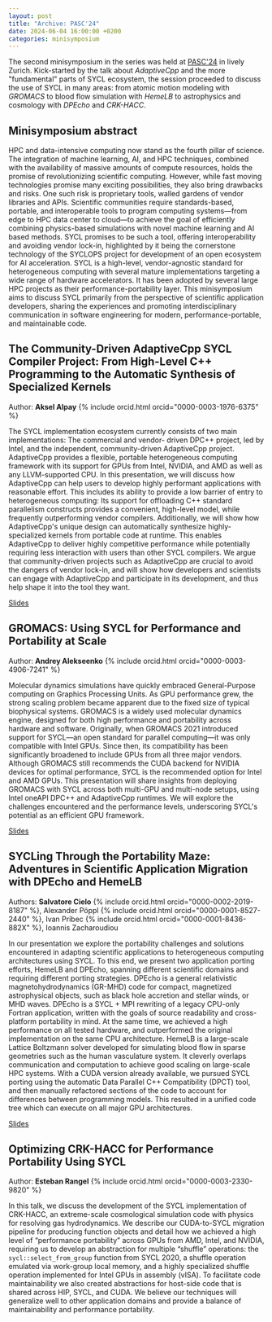 ```yaml
---
layout: post
title: "Archive: PASC'24"
date: 2024-06-04 16:00:00 +0200
categories: minisymposium
---
```


The second minisymposium in the series was held at [PASC'24](https://pasc24.pasc-conference.org/) in lively Zurich.
Kick-started by the talk about _AdaptiveCpp_ and the more "fundamental" parts of SYCL ecosystem, the session
proceeded to discuss the use of SYCL in many areas: from atomic motion modeling with _GROMACS_ to blood flow simulation with _HemeLB_
to astrophysics and cosmology with _DPEcho_ and _CRK-HACC_.

## Minisymposium abstract

HPC and data-intensive computing now stand as the fourth pillar of science. The integration of machine learning, AI, and HPC techniques,
combined with the availability of massive amounts of compute resources, holds the promise of revolutionizing scientific computing. However,
while fast moving technologies promise many exciting possibilities, they also bring drawbacks and risks. One such risk is proprietary
tools, walled gardens of vendor libraries and APIs. Scientific communities require standards-based, portable, and interoperable tools
to program computing systems—from edge to HPC data center to cloud—to achieve the goal of efficiently combining physics-based
simulations with novel machine learning and AI based methods. SYCL promises to be such a tool, offering interoperability and avoiding
vendor lock-in, highlighted by it being the cornerstone technology of the SYCLOPS project for development of an open ecosystem for AI
acceleration. SYCL is a high-level, vendor-agnostic standard for heterogeneous computing with several mature implementations targeting
a wide range of hardware accelerators. It has been adopted by several large HPC projects as their performance-portability layer. This
minisymposium aims to discuss SYCL primarily from the perspective of scientific application developers, sharing the experiences and
promoting interdisciplinary communication in software engineering for modern, performance-portable, and maintainable code.

## The Community-Driven AdaptiveCpp SYCL Compiler Project: From High-Level C++ Programming to the Automatic Synthesis of Specialized Kernels

Author: **Aksel Alpay** {% include orcid.html orcid="0000-0003-1976-6375" %}

The SYCL implementation ecosystem currently consists of two main implementations: The commercial and vendor-
driven DPC++ project, led by Intel, and the independent, community-driven AdaptiveCpp project. AdaptiveCpp
provides a flexible, portable heterogeneous computing framework with its support for GPUs from Intel, NVIDIA, and
AMD as well as any LLVM-supported CPU.
In this presentation, we will discuss how AdaptiveCpp can help users to develop highly performant applications with
reasonable effort. This includes its ability to provide a low barrier of entry to heterogeneous computing: Its support for
offloading C++ standard parallelism constructs provides a convenient, high-level model, while frequently outperforming
vendor compilers. Additionally, we will show how AdaptiveCpp's unique design can automatically synthesize highly-
specialized kernels from portable code at runtime. This enables AdaptiveCpp to deliver highly competitive performance
while potentially requiring less interaction with users than other SYCL compilers.
We argue that community-driven projects such as AdaptiveCpp are crucial to avoid the dangers of vendor lock-in, and
will show how developers and scientists can engage with AdaptiveCpp and participate in its development, and thus
help shape it into the tool they want.

[Slides](https://doi.org/10.5281/zenodo.15691718)

## GROMACS: Using SYCL for Performance and Portability at Scale

Author: **Andrey Alekseenko** {% include orcid.html orcid="0000-0003-4906-7241" %}

Molecular dynamics simulations have quickly embraced General-Purpose computing on Graphics Processing Units.
As GPU performance grew, the strong scaling problem became apparent due to the fixed size of typical biophysical
systems.
GROMACS is a widely used molecular dynamics engine, designed for both high performance and portability across
hardware and software. Originally, when GROMACS 2021 introduced support for SYCL—an open standard for parallel
computing—it was only compatible with Intel GPUs. Since then, its compatibility has been significantly broadened to
include GPUs from all three major vendors. Although GROMACS still recommends the CUDA backend for NVIDIA
devices for optimal performance, SYCL is the recommended option for Intel and AMD GPUs.
This presentation will share insights from deploying GROMACS with SYCL across both multi-GPU and multi-node
setups, using Intel oneAPI DPC++ and AdaptiveCpp runtimes. We will explore the challenges encountered and the
performance levels, underscoring SYCL's potential as an efficient GPU framework.

[Slides](https://doi.org/10.5281/zenodo.15187802)

## SYCLing Through the Portability Maze: Adventures in Scientific Application Migration with DPEcho and HemeLB

Authors: **Salvatore Cielo** {% include orcid.html orcid="0000-0002-2019-8187" %}, Alexander Pöppl {% include orcid.html orcid="0000-0001-8527-2440" %}, Ivan Pribec {% include orcid.html orcid="0000-0001-8436-882X" %}, Ioannis Zacharoudiou

In our presentation we explore the portability challenges and solutions encountered in adapting scientific applications to heterogeneous
computing architectures using SYCL. To this end, we present two application porting efforts, HemeLB and DPEcho, spanning different
scientific domains and requiring different porting strategies. DPEcho is a general relativistic magnetohydrodynamics (GR-MHD) code
for compact, magnetized astrophysical objects, such as black hole accretion and stellar winds, or MHD waves. DPEcho is a SYCL + MPI
rewriting of a legacy CPU-only Fortran application, written with the goals of source readability and cross-platform portability in
mind. At the same time, we achieved a high performance on all tested hardware, and outperformed the original implementation on the
same CPU architecture. HemeLB is a large-scale Lattice Boltzmann solver developed for simulating blood flow in sparse geometries
such as the human vasculature system. It cleverly overlaps communication and computation to achieve good scaling on large-scale HPC
systems. With a CUDA version already available, we pursued SYCL porting using the automatic Data Parallel C++ Compatibility (DPCT)
tool, and then manually refactored sections of the code to account for differences between programming models. This resulted in a
unified code tree which can execute on all major GPU architectures.

[Slides](https://doi.org/10.5281/zenodo.15342064)

## Optimizing CRK-HACC for Performance Portability Using SYCL

Author: **Esteban Rangel** {% include orcid.html orcid="0000-0003-2330-9820" %}

In this talk, we discuss the development of the SYCL implementation of CRK-HACC, an extreme-scale cosmological
simulation code with physics for resolving gas hydrodynamics. We describe our CUDA-to-SYCL migration pipeline for
producing function objects and detail how we achieved a high level of “performance portability” across GPUs from
AMD, Intel, and NVIDIA, requiring us to develop an abstraction for multiple “shuffle” operations: the
`sycl::select_from_group` function from SYCL 2020, a shuffle operation emulated via work-group local memory, and a
highly specialized shuffle operation implemented for Intel GPUs in assembly (vISA). To facilitate code maintainability
we also created abstractions for host-side code that is shared across HIP, SYCL, and CUDA. We believe our
techniques will generalize well to other application domains and provide a balance of maintainability and performance
portability.

<!-- The award for the best title goes to Salvatore Cielo. -->

